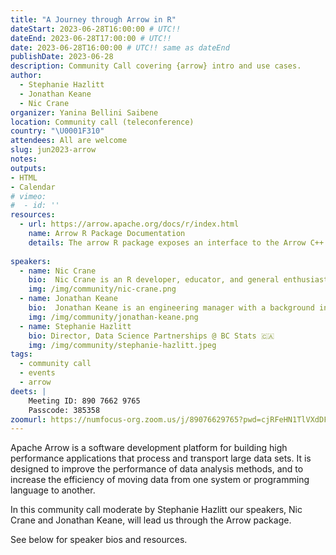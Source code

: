 ```yaml
---
title: "A Journey through Arrow in R"
dateStart: 2023-06-28T16:00:00 # UTC!!
dateEnd: 2023-06-28T17:00:00 # UTC!!
date: 2023-06-28T16:00:00 # UTC!! same as dateEnd
publishDate: 2023-06-28
description: Community Call covering {arrow} intro and use cases.
author:
  - Stephanie Hazlitt
  - Jonathan Keane
  - Nic Crane
organizer: Yanina Bellini Saibene
location: Community call (teleconference)
country: "\U0001F310"
attendees: All are welcome
slug: jun2023-arrow
notes: 
outputs:
- HTML
- Calendar 
# vimeo:
#  - id: ''
resources:
  - url: https://arrow.apache.org/docs/r/index.html
    name: Arrow R Package Documentation  
    details: The arrow R package exposes an interface to the Arrow C++ library, enabling access to many of its features in R. It provides low-level access to the Arrow C++ library API and higher-level access through a dplyr backend and familiar R functions.
 
speakers:  
  - name: Nic Crane
    bio:  Nic Crane is an R developer, educator, and general enthusiast, with a background in data science and software engineering.  Nic is a member of the Apache Arrow Project Management Committee (PMC) and is the current maintainer of the arrow R package.
    img: /img/community/nic-crane.png
  - name: Jonathan Keane
    bio:  Jonathan Keane is an engineering manager with a background in software engineering and data science. Jonathan is a part of the team who maintains the Arrow project including the Arrow R package.      
    img: /img/community/jonathan-keane.png
  - name: Stephanie Hazlitt 
    bio: Director, Data Science Partnerships @ BC Stats 🇨🇦
    img: /img/community/stephanie-hazlitt.jpeg  
tags:
  - community call
  - events
  - arrow
deets: |
    Meeting ID: 890 7662 9765 
    Passcode: 385358
zoomurl: https://numfocus-org.zoom.us/j/89076629765?pwd=cjRFeHN1TlVXdDFRK0FXRnlzcENuZz09
---
```


Apache Arrow is a software development platform for building high performance applications that process and transport large data sets. It is designed to improve the performance of data analysis methods, and to increase the efficiency of moving data from one system or programming language to another.

In this community call moderate by Stephanie Hazlitt our speakers, Nic Crane and Jonathan Keane, will lead us through the Arrow package.

See below for speaker bios and resources.
